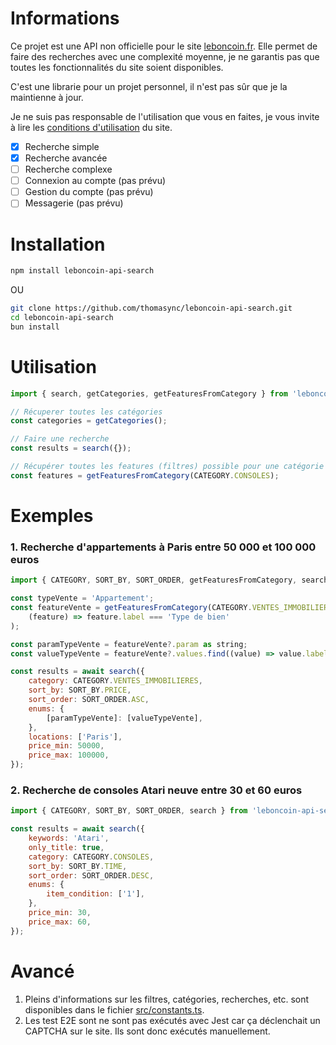 # Informations

Ce projet est une API non officielle pour le site [leboncoin.fr](https://www.leboncoin.fr/). Elle permet de faire des recherches avec une complexité moyenne, je ne garantis pas que toutes les fonctionnalités du site soient disponibles.

C'est une librarie pour un projet personnel, il n'est pas sûr que je la maintienne à jour.

Je ne suis pas responsable de l'utilisation que vous en faites, je vous invite à lire les [conditions d'utilisation](https://www.leboncoin.fr/conditions-generales-d-utilisation/) du site.

-   [x] Recherche simple
-   [x] Recherche avancée
-   [ ] Recherche complexe
-   [ ] Connexion au compte (pas prévu)
-   [ ] Gestion du compte (pas prévu)
-   [ ] Messagerie (pas prévu)

# Installation

```bash
npm install leboncoin-api-search
```

OU

```bash
git clone https://github.com/thomasync/leboncoin-api-search.git
cd leboncoin-api-search
bun install
```

# Utilisation

```javascript
import { search, getCategories, getFeaturesFromCategory } from 'leboncoin-api-search';

// Récuperer toutes les catégories
const categories = getCategories();

// Faire une recherche
const results = search({});

// Récupérer toutes les features (filtres) possible pour une catégorie
const features = getFeaturesFromCategory(CATEGORY.CONSOLES);
```

# Exemples

### 1. Recherche d'appartements à Paris entre 50 000 et 100 000 euros

```javascript
import { CATEGORY, SORT_BY, SORT_ORDER, getFeaturesFromCategory, search } from 'leboncoin-api-search';

const typeVente = 'Appartement';
const featureVente = getFeaturesFromCategory(CATEGORY.VENTES_IMMOBILIERES).find(
	(feature) => feature.label === 'Type de bien'
);

const paramTypeVente = featureVente?.param as string;
const valueTypeVente = featureVente?.values.find((value) => value.label === typeVente)?.value;

const results = await search({
	category: CATEGORY.VENTES_IMMOBILIERES,
	sort_by: SORT_BY.PRICE,
	sort_order: SORT_ORDER.ASC,
	enums: {
		[paramTypeVente]: [valueTypeVente],
	},
	locations: ['Paris'],
	price_min: 50000,
	price_max: 100000,
});
```

### 2. Recherche de consoles Atari neuve entre 30 et 60 euros

```javascript
import { CATEGORY, SORT_BY, SORT_ORDER, search } from 'leboncoin-api-search';

const results = await search({
	keywords: 'Atari',
	only_title: true,
	category: CATEGORY.CONSOLES,
	sort_by: SORT_BY.TIME,
	sort_order: SORT_ORDER.DESC,
	enums: {
		item_condition: ['1'],
	},
	price_min: 30,
	price_max: 60,
});
```

# Avancé

1. Pleins d'informations sur les filtres, catégories, recherches, etc. sont disponibles dans le fichier [src/constants.ts](src/constants.ts).
2. Les test E2E sont ne sont pas exécutés avec Jest car ça déclenchait un CAPTCHA sur le site. Ils sont donc exécutés manuellement.
